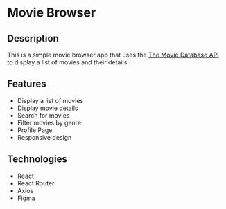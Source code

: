 # Movie Browser

## Description

This is a simple movie browser app that uses the [The Movie Database API](https://developers.themoviedb.org/3/getting-started/introduction) to display a list of movies and their details.

## Features

- Display a list of movies
- Display movie details
- Search for movies
- Filter movies by genre
- Profile Page
- Responsive design

## Technologies

- React
- React Router
- Axios
- [Figma](https://www.figma.com/community/file/1029773770284800157)